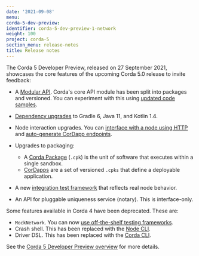 ```yaml
---
date: '2021-09-08'
menu:
corda-5-dev-preview:
identifier: corda-5-dev-preview-1-network
weight: 100
project: corda-5
section_menu: release-notes
title: Release notes
---
```


The Corda 5 Developer Preview, released on 27 September 2021, showcases the core features of the upcoming Corda 5.0 release to invite feedback:

- A [Modular API](xxx). Corda's core API module has been split into packages and versioned. You can experiment with this using [updated code samples](xxx).

- [Dependency upgrades](xxx) to Gradle 6, Java 11, and Kotlin 1.4.

- Node interaction upgrades. You can [interface with a node using HTTP](xxx) and [auto-generate CorDapp endpoints](xxx).

- Upgrades to packaging:
   - A [Corda Package](xxx) (`.cpk`) is the unit of software that executes within a single sandbox.
  - [CorDapps](xxx) are a set of versioned `.cpks` that define a deployable application.

 - A new [integration test framework](xxx) that reflects real node behavior.

- An API for pluggable uniqueness service (notary). This is interface-only.


Some features available in Corda 4 have been deprecated. These are:

- `MockNetwork`. You can now [use off-the-shelf testing frameworks](xxx).
- Crash shell. This has been replaced with the [Node CLI](xxx).
- Driver DSL. This has been replaced with the [Corda CLI](xxx).

See the [Corda 5 Developer Preview overview](xxx) for more details.
